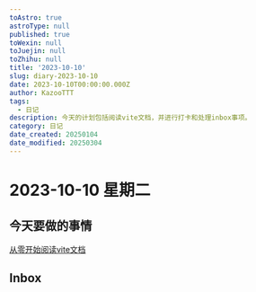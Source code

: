 ```yaml
---
toAstro: true
astroType: null
published: true
toWexin: null
toJuejin: null
toZhihu: null
title: '2023-10-10'
slug: diary-2023-10-10
date: 2023-10-10T00:00:00.000Z
author: KazooTTT
tags:
  - 日记
description: 今天的计划包括阅读vite文档，并进行打卡和处理inbox事项。
category: 日记
date_created: 20250104
date_modified: 20250304
---
```


# 2023-10-10 星期二

<!-- start of weread -->
<!-- end of weread -->

## 今天要做的事情

[从零开始阅读vite文档](https://notes.kazoottt.top/05-临时/01-草稿箱/从零开始阅读vite文档)


## Inbox
